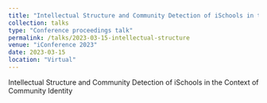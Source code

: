 ```yaml
---
title: "Intellectual Structure and Community Detection of iSchools in the Context of Community Identity"
collection: talks
type: "Conference proceedings talk"
permalink: /talks/2023-03-15-intellectual-structure
venue: "iConference 2023"
date: 2023-03-15
location: "Virtual"
---
```


Intellectual Structure and Community Detection of iSchools in the Context of Community Identity

